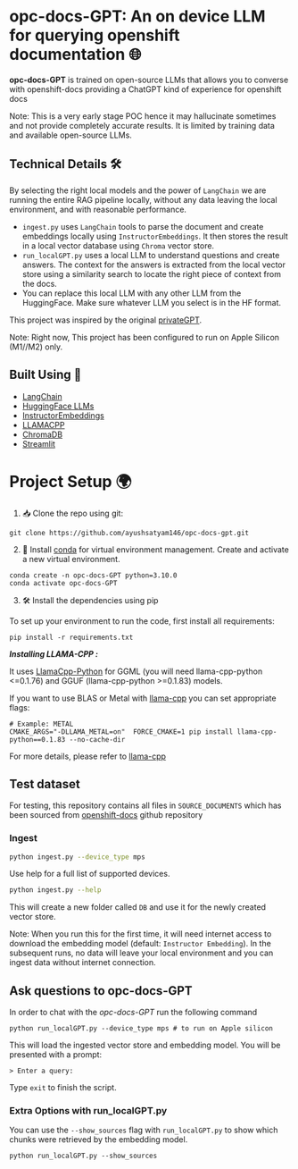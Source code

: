 # opc-docs-GPT: An on device LLM for querying openshift documentation 🌐

**opc-docs-GPT** is trained on open-source LLMs that allows you to converse with openshift-docs providing a ChatGPT kind of experience for openshift docs

Note: This is a very early stage POC hence it may hallucinate sometimes and not provide completely accurate results. It is limited by training data and available open-source LLMs.

## Technical Details 🛠️
By selecting the right local models and the power of `LangChain` we are running the entire RAG pipeline locally, without any data leaving the local environment, and with reasonable performance.

- `ingest.py` uses `LangChain` tools to parse the document and create embeddings locally using `InstructorEmbeddings`. It then stores the result in a local vector database using `Chroma` vector store.
- `run_localGPT.py` uses a local LLM to understand questions and create answers. The context for the answers is extracted from the local vector store using a similarity search to locate the right piece of context from the docs.
- You can replace this local LLM with any other LLM from the HuggingFace. Make sure whatever LLM you select is in the HF format.

This project was inspired by the original [privateGPT](https://github.com/imartinez/privateGPT).

Note: Right now, This project has been configured to run on Apple Silicon (M1//M2) only.
## Built Using 🧩
- [LangChain](https://github.com/hwchase17/langchain)
- [HuggingFace LLMs](https://huggingface.co/models)
- [InstructorEmbeddings](https://instructor-embedding.github.io/)
- [LLAMACPP](https://github.com/abetlen/llama-cpp-python)
- [ChromaDB](https://www.trychroma.com/)
- [Streamlit](https://streamlit.io/)

# Project Setup 🌍

1. 📥 Clone the repo using git:

```shell
git clone https://github.com/ayushsatyam146/opc-docs-gpt.git
```

2. 🐍 Install [conda](https://www.anaconda.com/download) for virtual environment management. Create and activate a new virtual environment.

```shell
conda create -n opc-docs-GPT python=3.10.0
conda activate opc-docs-GPT
```

3. 🛠️ Install the dependencies using pip

To set up your environment to run the code, first install all requirements:

```shell
pip install -r requirements.txt
```

***Installing LLAMA-CPP :***

It uses [LlamaCpp-Python](https://github.com/abetlen/llama-cpp-python) for GGML (you will need llama-cpp-python <=0.1.76) and GGUF (llama-cpp-python >=0.1.83) models.


If you want to use BLAS or Metal with [llama-cpp](https://github.com/abetlen/llama-cpp-python#installation-with-openblas--cublas--clblast--metal) you can set appropriate flags:


```shell
# Example: METAL
CMAKE_ARGS="-DLLAMA_METAL=on"  FORCE_CMAKE=1 pip install llama-cpp-python==0.1.83 --no-cache-dir
```
For more details, please refer to [llama-cpp](https://github.com/abetlen/llama-cpp-python#installation-with-openblas--cublas--clblast--metal)


## Test dataset

For testing, this repository contains all files in `SOURCE_DOCUMENTS` which has been sourced from [openshift-docs](https://github.com/openshift/openshift-docs) github repository

### Ingest

```sh
python ingest.py --device_type mps
```

Use help for a full list of supported devices.

```sh
python ingest.py --help
```

This will create a new folder called `DB` and use it for the newly created vector store. 

Note: When you run this for the first time, it will need internet access to download the embedding model (default: `Instructor Embedding`). In the subsequent runs, no data will leave your local environment and you can ingest data without internet connection.

## Ask questions to opc-docs-GPT

In order to chat with the *opc-docs-GPT* run the following command

```shell
python run_localGPT.py --device_type mps # to run on Apple silicon
```

This will load the ingested vector store and embedding model. You will be presented with a prompt:

```shell
> Enter a query:
```


Type `exit` to finish the script.

### Extra Options with run_localGPT.py

You can use the `--show_sources` flag with `run_localGPT.py` to show which chunks were retrieved by the embedding model. 

```shell
python run_localGPT.py --show_sources
```
